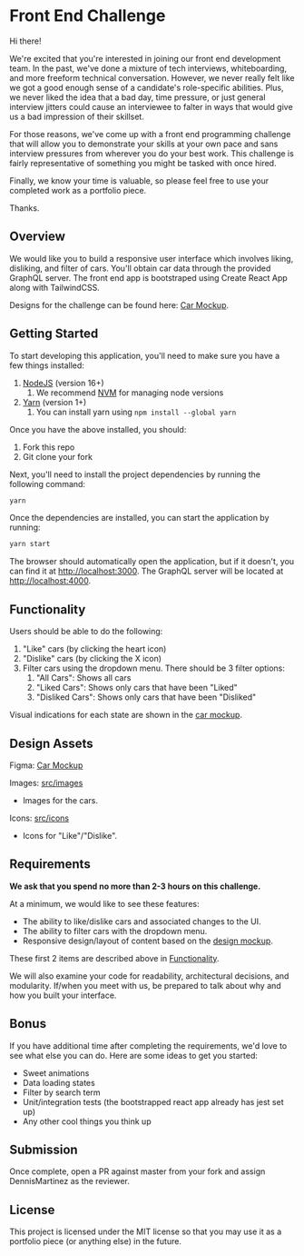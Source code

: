 # Front End Challenge

Hi there!

We're excited that you're interested in joining our front end development team. In the past, we've done a mixture of tech interviews, whiteboarding, and more freeform technical conversation. However, we never really felt like we got a good enough sense of a candidate's role-specific abilities. Plus, we never liked the idea that a bad day, time pressure, or just general interview jitters could cause an interviewee to falter in ways that would give us a bad impression of their skillset.

For those reasons, we've come up with a front end programming challenge that will allow you to demonstrate your skills at your own pace and sans interview pressures from wherever you do your best work. This challenge is fairly representative of something you might be tasked with once hired.

Finally, we know your time is valuable, so please feel free to use your completed work as a portfolio piece.

Thanks.

## Overview

We would like you to build a responsive user interface which involves liking, disliking, and filter of cars. You'll obtain car data through the provided GraphQL server. The front end app is bootstraped using Create React App along with TailwindCSS.

Designs for the challenge can be found here: [Car Mockup](https://www.figma.com/file/Oiz8zLSGS5Okvqso0H3b4Z/Frontend-Challenge-Sports-Cars?node-id=1%3A2).

## Getting Started

To start developing this application, you'll need to make sure you have a few things installed:

1. [NodeJS](https://nodejs.org/en/) (version 16+)
   1. We recommend [NVM](https://github.com/creationix/nvm#installation) for managing node versions
2. [Yarn](https://yarnpkg.com/lang/en/docs/install/) (version 1+)
   1. You can install yarn using `npm install --global yarn`

Once you have the above installed, you should:
1. Fork this repo
2. Git clone your fork

Next, you'll need to install the project dependencies by running the following command:
```sh
yarn
```

Once the dependencies are installed, you can start the application by running:
```sh
yarn start
```

The browser should automatically open the application, but if it doesn't, you can find it at [http://localhost:3000](http://localhost:3000). The GraphQL server will be located at [http://localhost:4000](http://localhost:4000).

## Functionality

Users should be able to do the following:
1. "Like" cars (by clicking the heart icon)
1. "Dislike" cars (by clicking the X icon)
1. Filter cars using the dropdown menu. There should be 3 filter options:
    1. "All Cars": Shows all cars
    1. "Liked Cars": Shows only cars that have been "Liked"
    1. "Disliked Cars": Shows only cars that have been "Disliked"

Visual indications for each state are shown in the [car mockup](https://www.figma.com/file/Oiz8zLSGS5Okvqso0H3b4Z/Frontend-Challenge-Sports-Cars?node-id=1%3A2).

## Design Assets
Figma: [Car Mockup](https://www.figma.com/file/Oiz8zLSGS5Okvqso0H3b4Z/Frontend-Challenge-Sports-Cars?node-id=1%3A2)

Images: [src/images](src/images)
- Images for the cars.

Icons: [src/icons](src/icons)
- Icons for "Like"/"Dislike".

## Requirements

**We ask that you spend no more than 2-3 hours on this challenge.**

At a minimum, we would like to see these features:
- The ability to like/dislike cars and associated changes to the UI.
- The ability to filter cars with the dropdown menu.
- Responsive design/layout of content based on the [design mockup](https://www.figma.com/file/Oiz8zLSGS5Okvqso0H3b4Z/Frontend-Challenge-Sports-Cars?node-id=1%3A2).

These first 2 items are described above in [Functionality](#functionality).

We will also examine your code for readability, architectural decisions, and modularity. If/when you meet with us, be prepared to talk about why and how you built your interface.

## Bonus

If you have additional time after completing the requirements, we'd love to see what else you can do. Here are some ideas to get you started:
- Sweet animations
- Data loading states
- Filter by search term
- Unit/integration tests (the bootstrapped react app already has jest set up)
- Any other cool things you think up

## Submission

Once complete, open a PR against master from your fork and assign DennisMartinez as the reviewer.

## License

This project is licensed under the MIT license so that you may use it as a portfolio piece (or anything else) in the future.
